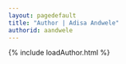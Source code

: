 ```yaml
---
layout: pagedefault
title: "Author | Adisa Andwele"
authorid: aandwele
---
```

{% include loadAuthor.html %}